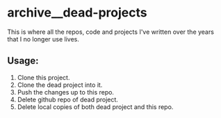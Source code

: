 # archive__dead-projects

This is where all the repos, code and projects I've written over the years that I no longer use lives.

## Usage:

1. Clone this project.
2. Clone the dead project into it.
3. Push the changes up to this repo.
4. Delete github repo of dead project.
5. Delete local copies of both dead project and this repo.

